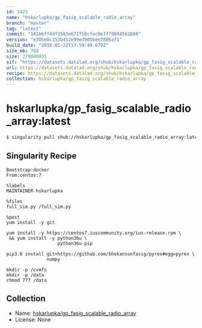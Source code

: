 ```yaml
---
id: 1425
name: "hskarlupka/gp_fasig_scalable_radio_array"
branch: "master"
tag: "latest"
commit: "141b6ff4df3583e671f50cfac0e7f79894562608"
version: "e305e0c153b452e99ed905bee7886af1"
build_date: "2018-01-22T17:59:49.670Z"
size_mb: 769
size: 279040031
sif: "https://datasets.datalad.org/shub/hskarlupka/gp_fasig_scalable_radio_array/latest/2018-01-22-141b6ff4-e305e0c1/e305e0c153b452e99ed905bee7886af1.simg"
url: https://datasets.datalad.org/shub/hskarlupka/gp_fasig_scalable_radio_array/latest/2018-01-22-141b6ff4-e305e0c1/
recipe: https://datasets.datalad.org/shub/hskarlupka/gp_fasig_scalable_radio_array/latest/2018-01-22-141b6ff4-e305e0c1/Singularity
collection: hskarlupka/gp_fasig_scalable_radio_array
---
```


# hskarlupka/gp_fasig_scalable_radio_array:latest

```bash
$ singularity pull shub://hskarlupka/gp_fasig_scalable_radio_array:latest
```

## Singularity Recipe

```singularity
Bootstrap:docker
From:centos:7

%labels
MAINTAINER hskarlupka

%files
full_sim.py /full_sim.py

%post
yum install -y git

yum install -y https://centos7.iuscommunity.org/ius-release.rpm \
 && yum install -y python36u \
                   python36u-pip

pip3.6 install git+https://github.com/bhokansonfasig/pyrex#egg=pyrex \
               numpy 

mkdir -p /cvmfs
mkdir -p /data
chmod 777 /data
```

## Collection

 - Name: [hskarlupka/gp_fasig_scalable_radio_array](https://github.com/hskarlupka/gp_fasig_scalable_radio_array)
 - License: None

